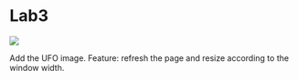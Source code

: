 # Lab3
<img src="2018-05-03">
<p>Add the UFO image. Feature: refresh the page and resize according to the window width. </p>